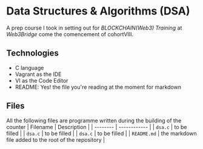 # Data Structures & Algorithms (DSA)

A prep course I took in setting out for *BLOCKCHAIN(Web3) Training* at *Web3Bridge* come the comencement of cohortVIII.

## Technologies

* C language
* Vagrant as the IDE
* VI as the Code Editor
* README: Yes! the file you're reading at the moment for markdown

## Files

All the following files are programme written during the building of the counter
| Filename | Description |
| -------- | ------------ |
| `dsa.c` | to be filled |
| `dsa.c` | to be filled |
| `dsa.c` | to be filled |
| `README.md` | the markdown file added to the root of the repository |


